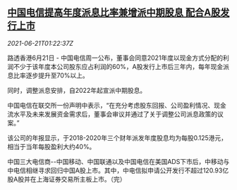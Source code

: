 <!--1624239062000-->
[中国电信提高年度派息比率兼增派中期股息 配合A股发行上市](https://cn.reuters.com/article/china-telecom-dividend-ashare-0621-idCNKCS2DX03C)
------

<div><i>2021-06-21T01:22:37Z</i></div><p>路透香港6月21日 - 中国电信周一公布，董事会同意2021年度以现金方式分配的利润不少于该年度本公司股东应占利润的60%，A股发行上市后三年内，每年现金派息比率逐步提升至70%以上。</p><p>同时，调整派息安排，自2022年起宣派中期股息。</p><p>中国电信在联交所一份声明中表示，“在充分考虑股东回报、公司盈利情况、现金流水平及未来发展资金需求后，董事会审议并通过了关于调整公司派息政策的议案。”</p><p>该公司的年报显示，于2018-2020年三个财年派发年度股息均为每股0.125港元，相当于当年每股盈利大约40%。</p><p>中国三大电信商--中国移动、中国联通以及中国电信在美国ADS下市后，中移动与中电信相继寻求回归中国A股上市。其中，中电信拟申请公开发行不超过120.93亿股A股并在上海证券交易所主板上市。（完）</p>
